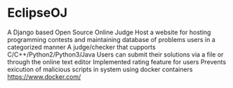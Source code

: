 # EclipseOJ
A Django based Open Source Online Judge
Host a website for hosting programming contests and maintaining database of problems users in a categorized manner
A judge/checker that cupports C/C++/Python2/Python3/Java
Users can submit their solutions via a file or through the online text editor
Implemented rating feature for users
Prevents exicution of malicious scripts in system using docker containers https://www.docker.com/

